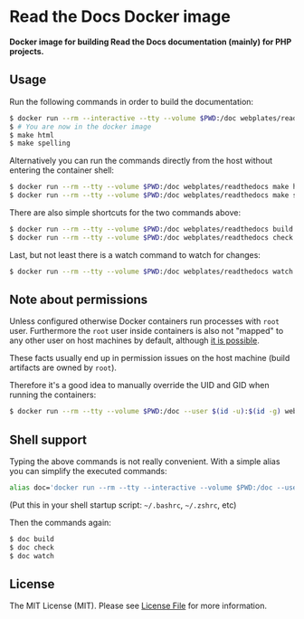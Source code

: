 # Read the Docs Docker image

**Docker image for building Read the Docs documentation (mainly) for PHP projects.**


## Usage

Run the following commands in order to build the documentation:

``` bash
$ docker run --rm --interactive --tty --volume $PWD:/doc webplates/readthedocs
$ # You are now in the docker image
$ make html
$ make spelling
```

Alternatively you can run the commands directly from the host without entering the container shell:

``` bash
$ docker run --rm --tty --volume $PWD:/doc webplates/readthedocs make html
$ docker run --rm --tty --volume $PWD:/doc webplates/readthedocs make spelling
```

There are also simple shortcuts for the two commands above:

``` bash
$ docker run --rm --tty --volume $PWD:/doc webplates/readthedocs build
$ docker run --rm --tty --volume $PWD:/doc webplates/readthedocs check
```

Last, but not least there is a watch command to watch for changes:

``` bash
$ docker run --rm --tty --volume $PWD:/doc webplates/readthedocs watch
```


## Note about permissions

Unless configured otherwise Docker containers run processes with `root` user.
Furthermore the `root` user inside containers is also not "mapped" to any other user
on host machines by default, although [it is possible](https://docs.docker.com/engine/security/security/).

These facts usually end up in permission issues on the host machine
(build artifacts are owned by `root`).

Therefore it's a good idea to manually override the UID and GID when running the containers:

``` bash
$ docker run --rm --tty --volume $PWD:/doc --user $(id -u):$(id -g) webplates/readthedocs ...
```


## Shell support

Typing the above commands is not really convenient. With a simple alias you can
simplify the executed commands:

``` bash
alias doc='docker run --rm --tty --interactive --volume $PWD:/doc --user $(id -u):$(id -g) webplates/readthedocs'
```

(Put this in your shell startup script: `~/.bashrc`, `~/.zshrc`, etc)


Then the commands again:

``` bash
$ doc build
$ doc check
$ doc watch
```


## License

The MIT License (MIT). Please see [License File](LICENSE) for more information.
